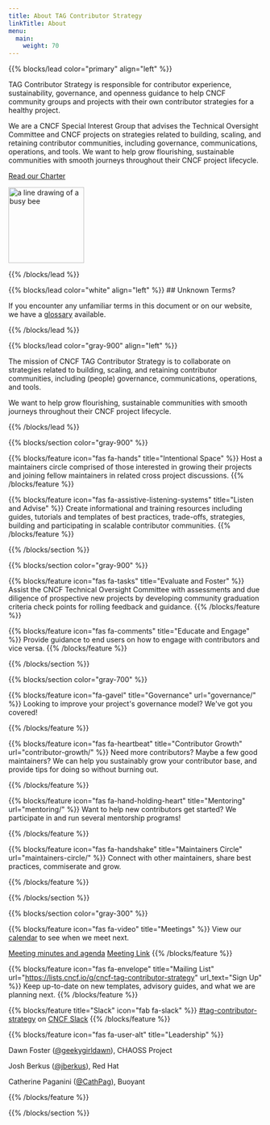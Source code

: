 ```yaml
---
title: About TAG Contributor Strategy
linkTitle: About
menu:
  main:
    weight: 70
---
```


{{% blocks/lead color="primary" align="left" %}}

TAG Contributor Strategy is responsible for contributor experience,
sustainability, governance, and openness guidance to help CNCF community groups
and projects with their own contributor strategies for a healthy project.

We are a CNCF Special Interest Group that advises the Technical Oversight
Committee and CNCF projects on strategies related to building, scaling, and
retaining contributor communities, including governance, communications,
operations, and tools. We want to help grow flourishing, sustainable communities
with smooth journeys throughout their CNCF project lifecycle.

[Read our Charter](/about/charter/)

<img src="/images/tag-contributor-strategy-icon-color.png"
	alt="a line drawing of a busy bee" style="width: 150px">

{{% /blocks/lead %}}

<div class="section-group">
{{% blocks/lead color="white" align="left" %}}
## Unknown Terms?

If you encounter any unfamiliar terms in this document or on our website, we have a [glossary](/resources/glossary)
available.

{{% /blocks/lead %}}
</div>

<div class="section-group">

{{% blocks/lead color="gray-900" align="left" %}}

The mission of CNCF TAG Contributor Strategy is to collaborate on strategies
related to building, scaling, and retaining contributor communities, including
(people) governance, communications, operations, and tools.

We want to help grow flourishing, sustainable communities with smooth journeys
throughout their CNCF
project lifecycle.

{{% /blocks/lead %}}

</div>

<div class="section-group">

{{% blocks/section color="gray-900" %}}

{{% blocks/feature icon="fas fa-hands" title="Intentional Space" %}}
Host a maintainers circle comprised of those interested in growing their projects
and joining fellow maintainers in related cross project discussions.
{{% /blocks/feature %}}

{{% blocks/feature icon="fas fa-assistive-listening-systems" title="Listen and Advise" %}}
Create informational and training resources including guides, tutorials and
templates of best practices, trade-offs, strategies, building and participating
in scalable contributor communities.
{{% /blocks/feature %}}

{{% /blocks/section %}}

{{% blocks/section color="gray-900" %}}

{{% blocks/feature icon="fas fa-tasks" title="Evaluate and Foster" %}}
Assist the CNCF Technical Oversight Committee with assessments and due diligence
of prospective new projects by developing community graduation criteria check
points for rolling feedback and guidance.
{{% /blocks/feature %}}

{{% blocks/feature icon="fas fa-comments" title="Educate and Engage" %}}
Provide guidance to end users on how to engage with contributors and vice
versa.
{{% /blocks/feature %}}

{{% /blocks/section %}}
</div>

<div class="section-group">

{{% blocks/section color="gray-700" %}}

{{% blocks/feature icon="fa-gavel" title="Governance" url="governance/" %}}
Looking to improve your project's governance model? We've got you covered!

{{% /blocks/feature %}}

{{% blocks/feature icon="fas fa-heartbeat" title="Contributor Growth"
url="contributor-growth/" %}}
Need more contributors? Maybe a few good maintainers? We can help you
sustainably grow your contributor base, and provide tips for doing so without
burning out.

{{% /blocks/feature %}}

{{% blocks/feature icon="fas fa-hand-holding-heart" title="Mentoring"
url="mentoring/" %}}
Want to help new contributors get started? We participate in and run several mentorship programs!

{{% /blocks/feature %}}

{{% blocks/feature icon="fas fa-handshake" title="Maintainers Circle"
url="maintainers-circle/" %}}
Connect with other maintainers, share best practices, commiserate and grow.

{{% /blocks/feature %}}

{{% /blocks/section %}}

</div>
<div class="section-group">

{{% blocks/section color="gray-300" %}}

{{% blocks/feature icon="fas fa-video" title="Meetings" %}}
View our <a href="https://tockify.com/cncf.public.events/monthly?search=Contributor+Strategy">calendar</a> to see when we meet next.

<a href="https://docs.google.com/document/d/1QKRyr5CNXx5Uc1nzMlyTq-gRKCIrBiYWGsiRZu_Dmyc/edit">Meeting minutes and agenda</a>
<a href="https://zoom.us/my/cncftagcontributorstrategy">Meeting Link</a>
{{% /blocks/feature %}}

{{% blocks/feature icon="fas fa-envelope" title="Mailing List"
url="https://lists.cncf.io/g/cncf-tag-contributor-strategy" url_text="Sign Up"
%}}
Keep up-to-date on new templates, advisory guides, and what we are planning
next.
{{% /blocks/feature %}}

{{% blocks/feature title="Slack" icon="fab fa-slack" %}}
[#tag-contributor-strategy](https://cloud-native.slack.com/archives/CT6CWS1JN) on [CNCF Slack](https://slack.cncf.io)
{{% /blocks/feature %}}

{{% blocks/feature icon="fas fa-user-alt" title="Leadership" %}}

<p>Dawn Foster (<a href="https://github.com/geekygirldawn">@geekygirldawn</a>), CHAOSS Project</p>
<p>Josh Berkus (<a href="https://github.com/jberkus">@jberkus</a>), Red Hat</p>
<p>Catherine Paganini (<a href="https://github.com/CathPag">@CathPag</a>), Buoyant</p>

{{% /blocks/feature %}}

{{% /blocks/section %}}

</div>
